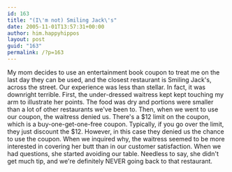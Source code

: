 ```yaml
---
id: 163
title: "(I\'m not) Smiling Jack\'s"
date: 2005-11-01T13:57:31+00:00
author: him.happyhippos
layout: post
guid: "163"
permalink: /?p=163
---
```

My mom decides to use an entertainment book coupon to treat me on the last day they can be used, and the closest restaurant is Smiling Jack's, across the street. Our experience was less than stellar. In fact, it was downright terrible. First, the under-dressed waitress kept kept touching my arm to illustrate her points. The food was dry and portions were smaller than a lot of other restaurants we've been to. Then, when we went to use our coupon, the waitress denied us. There's a $12 limit on the coupon, which is a buy-one-get-one-free coupon. Typically, if you go over the limit, they just discount the $12. However, in this case they denied us the chance to use the coupon. When we inquired why, the waitress seemed to be more interested in covering her butt than in our customer satisfaction. When we had questions, she started avoiding our table. Needless to say, she didn't get much tip, and we're definitely NEVER going back to that restaurant.